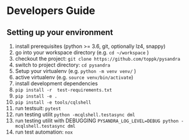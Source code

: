 


Developers Guide
================

Setting up your environment
---------------------------


1. install prerequisites (python >= 3.6, git, optionally lz4, snappy)
2. go into your workspace directory (e.g. `cd ~/workspace` )
3. checkout the project: `git clone https://github.com/toppk/pysandra`
4. switch to project directory: `cd pysandra`
5. Setup your virtualenv (e.g. `python -m venv venv/` )
6. active virtualenv (e.g. `source venv/bin/activate`)
7. install development dependencies
8.   `pip install -r  test-requirements.txt`
9.   `pip install -e .`
10.  `pip install -e tools/cqlshell`
11. run testsuit: `pytest`
12. run testing utilit `python -mcqlshell.testasync dml`
13. run testing utilit with DEBUGGING `PYSANDRA_LOG_LEVEL=DEBUG python -mcqlshell.testasync dml`
14. run test automation: `nox`
